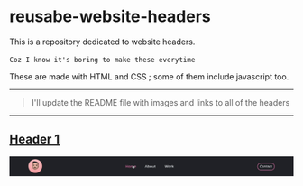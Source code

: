 # reusabe-website-headers

This is a repository dedicated to website headers.

`Coz I know it's boring to make these everytime`

These are made with HTML and CSS ; some of them include javascript too.

---

>I'll update the README file with images and links to all of the headers

---

## [Header 1](https://github.com/yashchittora/reusabe-website-headers/tree/main/Header%201)

<img class="logo" src="https://raw.githubusercontent.com/yashchittora/reusabe-website-headers/main/Header%201/Header%201.gif" alt="Header 1 Image" >
